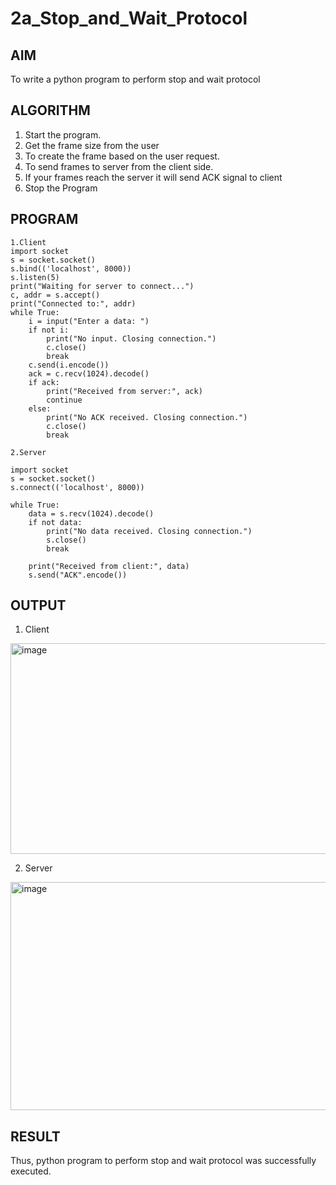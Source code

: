 # 2a_Stop_and_Wait_Protocol
## AIM 
To write a python program to perform stop and wait protocol
## ALGORITHM
1. Start the program.
2. Get the frame size from the user
3. To create the frame based on the user request.
4. To send frames to server from the client side.
5. If your frames reach the server it will send ACK signal to client
6. Stop the Program
## PROGRAM
```
1.Client
import socket
s = socket.socket()
s.bind(('localhost', 8000))
s.listen(5)
print("Waiting for server to connect...")
c, addr = s.accept()
print("Connected to:", addr)
while True:
    i = input("Enter a data: ")
    if not i:
        print("No input. Closing connection.")
        c.close()
        break
    c.send(i.encode())
    ack = c.recv(1024).decode()
    if ack:
        print("Received from server:", ack)
        continue
    else:
        print("No ACK received. Closing connection.")
        c.close()
        break

2.Server

import socket
s = socket.socket()
s.connect(('localhost', 8000))

while True:
    data = s.recv(1024).decode()
    if not data:
        print("No data received. Closing connection.")
        s.close()
        break

    print("Received from client:", data)
    s.send("ACK".encode())
```
## OUTPUT
1. Client
<img width="1097" height="337" alt="image" src="https://github.com/user-attachments/assets/8e488c31-ef94-4def-bffa-bd1057d34433" />

2. Server
<img width="1106" height="365" alt="image" src="https://github.com/user-attachments/assets/0b5c7f5a-04a9-496d-aef5-5b58c978d5c8" />


## RESULT
Thus, python program to perform stop and wait protocol was successfully executed.
